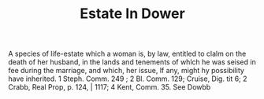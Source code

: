 ---
title: Estate In Dower
letter: E
permalink: "/definitions/bld-estate-in-dower.html"
body: A species of life-estate which a woman is, by law, entitled to clalm on the
  death of her husband, in the lands and tenements of whlch he was seised in fee during
  the marriage, and which, her issue, lf any, might hy possibility have inherited.
  1 Steph. Comm. 249 ; 2 Bl. Comm. 129; Cruise, Dig. tit 6; 2 Crabb, Real Prop, p.
  124, | 1117; 4 Kent, Comm. 35. See Dowbb
published_at: '2018-07-07'
source: Black's Law Dictionary 2nd Ed (1910)
layout: post
---